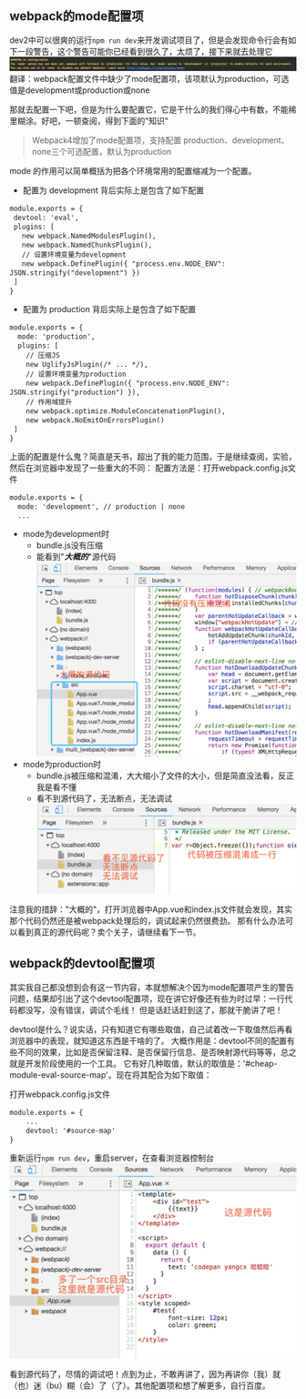 ## webpack的mode配置项
dev2中可以很爽的运行`npm run dev`来开发调试项目了，但是会发现命令行会有如下一段警告，这个警告可能你已经看到很久了，太烦了，接下来就去处理它
![](./issue-image/issue7.png)
翻译：webpack配置文件中缺少了mode配置项，该项默认为production，可选值是development或production或none

那就去配置一下吧，但是为什么要配置它，它是干什么的我们得心中有数，不能稀里糊涂。好吧，一顿查阅，得到下面的"知识"

> Webpack4增加了mode配置项，支持配置 production、development、none三个可选配置，默认为production

mode 的作用可以简单概括为把各个环境常用的配置缩减为一个配置。

* 配置为 development 背后实际上是包含了如下配置
```
module.exports = {
 devtool: 'eval',
 plugins: [
   new webpack.NamedModulesPlugin(),   
   new webpack.NamedChunksPlugin(),  
   // 设置环境变量为development
   new webpack.DefinePlugin({ "process.env.NODE_ENV": JSON.stringify("development") })
 ]
}
```
* 配置为 production 背后实际上是包含了如下配置
```
module.exports = {
  mode: 'production',
  plugins: [
    // 压缩JS
    new UglifyJsPlugin(/* ... */),
    // 设置环境变量为production
    new webpack.DefinePlugin({ "process.env.NODE_ENV": JSON.stringify("production") }),  
    // 作用域提升
    new webpack.optimize.ModuleConcatenationPlugin(),  
    new webpack.NoEmitOnErrorsPlugin() 
 ]
}
```

上面的配置是什么鬼？简直是天书，超出了我的能力范围，于是继续查阅，实验，然后在浏览器中发现了一些重大的不同：
配置方法是：打开webpack.config.js文件
```
module.exports = {
  mode: 'development', // production | none
  ...
```
* mode为development时
    * bundle.js没有压缩
    * 能看到"***大概的***"源代码
    ![](./issue-image/issue8.png)
* mode为production时
    * bundle.js被压缩和混淆，大大缩小了文件的大小，但是简直没法看，反正我是看不懂
    * 看不到源代码了，无法断点，无法调试
    ![](./issue-image/issue9.png)
    
    
注意我的措辞："大概的"，打开浏览器中App.vue和index.js文件就会发现，其实那个代码仍然还是被webpack处理后的，调试起来仍然很费劲。
那有什么办法可以看到真正的源代码呢？卖个关子，请继续看下一节。
## webpack的devtool配置项
其实我自己都没想到会有这一节内容，本就想解决个因为mode配置项产生的警告问题，结果却引出了这个devtool配置项，现在讲它好像还有些为时过早：一行代码都没写，没有错误，调试个毛线！
但是话赶话赶到这了，那就干脆讲了吧！

devtool是什么？说实话，只有知道它有哪些取值，自己试着改一下取值然后再看浏览器中的表现，就知道这东西是干啥的了。
大概作用是：devtool不同的配置有些不同的效果，比如是否保留注释、是否保留行信息、是否映射源代码等等，总之就是开发阶段使用的一个工具。
它有好几种取值，默认的取值是：'#cheap-module-eval-source-map'。现在将其配合为如下取值：

打开webpack.config.js文件
```
module.exports = {
    ...
    devtool: '#source-map'
}
```
重新运行`npm run dev`，重启server，在查看浏览器控制台
![](./issue-image/issue10.png)

看到源代码了，尽情的调试吧！点到为止，不敢再讲了，因为再讲你（我）就（也）迷（bu）糊（会）了（了）。其他配置项和想了解更多，自行百度。
